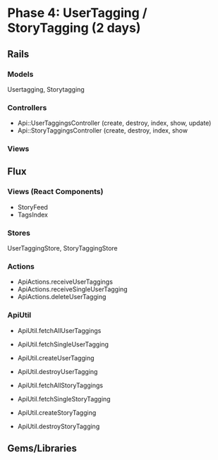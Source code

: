 # Phase 4: UserTagging / StoryTagging (2 days)

## Rails
### Models
Usertagging, Storytagging

### Controllers
* Api::UserTaggingsController (create, destroy, index, show, update)
* Api::StoryTaggingsController (create, destroy, index, show

### Views

## Flux
### Views (React Components)
* StoryFeed
* TagsIndex

### Stores
UserTaggingStore, StoryTaggingStore

### Actions
* ApiActions.receiveUserTaggings
* ApiActions.receiveSingleUserTagging
* ApiActions.deleteUserTagging

### ApiUtil
* ApiUtil.fetchAllUserTaggings
* ApiUtil.fetchSingleUserTagging
* ApiUtil.createUserTagging
* ApiUtil.destroyUserTagging


* ApiUtil.fetchAllStoryTaggings
* ApiUtil.fetchSingleStoryTagging
* ApiUtil.createStoryTagging
* ApiUtil.destroyStoryTagging

## Gems/Libraries
